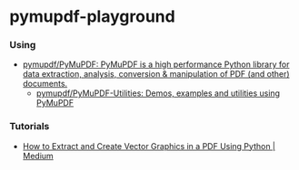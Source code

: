 pymupdf-playground
==================
### Using
- [pymupdf/PyMuPDF: PyMuPDF is a high performance Python library for data extraction, analysis, conversion & manipulation of PDF (and other) documents.](https://github.com/pymupdf/PyMuPDF)
  - [pymupdf/PyMuPDF-Utilities: Demos, examples and utilities using PyMuPDF](https://github.com/pymupdf/PyMuPDF-Utilities)

### Tutorials
- [How to Extract and Create Vector Graphics in a PDF Using Python | Medium](https://medium.com/@pymupdf/extracting-and-creating-vector-graphics-in-a-pdf-using-python-4c38820e2da8)
